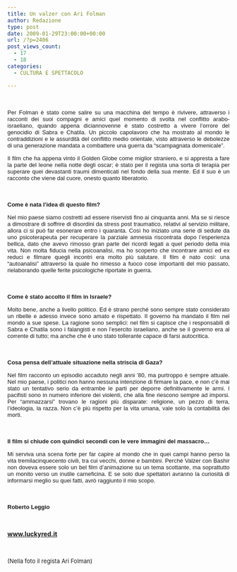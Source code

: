 ```yaml
---
title: Un valzer con Ari Folman
author: Redazione
type: post
date: 2009-01-29T23:00:00+00:00
url: /?p=2406
post_views_count:
  - 17
  - 18
categories:
  - CULTURA E SPETTACOLO

---
```

&nbsp;

<p style="margin&#45;bottom: 0cm" align="justify">
  <font face="Tahoma, sans&#45;serif"><font size="2">Per Folman &egrave; stato come salire su una macchina del tempo &egrave; rivivere, attraverso i racconti dei suoi compagni e amici quel momento di svolta nel conflitto arabo&#45;israeliano, quando appena diciannovenne &egrave; stato costretto a vivere l&rsquo;orrore del genocidio di Sabra e Chatila. Un piccolo capolavoro che ha mostrato al mondo le contraddizioni e le assurdit&agrave; del conflitto medio orientale, visto attraverso le debolezze di una generazione mandata a combattere una guerra da &ldquo;scampagnata domenicale&rdquo;. </font></font>
</p>

<p style="margin&#45;bottom: 0cm" align="justify">
  <font face="Tahoma, sans&#45;serif"><font size="2">Il film che ha appena vinto il Golden Globe come miglior straniero, e si appresta a fare la parte del leone nella notte degli oscar; &egrave; stato per il regista una sorta di terapia per superare quei devastanti traumi dimenticati nel fondo della sua mente. Ed il suo &egrave; un racconto che viene dal cuore, onesto quanto liberatorio. </font></font>
</p>

<p style="margin&#45;bottom: 0cm" align="justify">
  &nbsp;
</p>

<p style="margin&#45;bottom: 0cm" align="justify">
  <font face="Tahoma, sans&#45;serif"><font size="2"><strong>Come &egrave; nata l&rsquo;idea di questo film?</strong></font></font>
</p>

<p style="margin&#45;bottom: 0cm" align="justify">
  <font face="Tahoma, sans&#45;serif"><font size="2">Nel mio paese siamo costretti ad essere riservisti fino ai cinquanta anni. Ma se si riesce a dimostrare di soffrire di disordini da stress post traumatico, relativi al servizio militare, allora ci si pu&ograve; far esonerare entro i quaranta. Cos&igrave; ho iniziato una serie di sedute da uno psicoterapeuta per recuperare la parziale amnesia riscontrata dopo l&rsquo;esperienza bellica, dato che avevo rimosso gran parte dei ricordi legati a quel periodo della mia vita. Non molta fiducia nella psicoanalisi, ma ho scoperto che incontrare amici ed ex reduci e filmare quegli incontri era molto pi&ugrave; salutare. Il film &egrave; nato cos&igrave;: una &ldquo;autoanalisi&rdquo; attraverso la quale ho rimesso a fuoco cose importanti del mio passato, rielaborando quelle ferite psicologiche riportate in guerra. </font></font>
</p>

<p style="margin&#45;bottom: 0cm" align="justify">
  &nbsp;
</p>

<p style="margin&#45;bottom: 0cm" align="justify">
  <font face="Tahoma, sans&#45;serif"><font size="2"><strong>Come &egrave; stato accolto il film in Israele?</strong></font></font>
</p>

<p style="margin&#45;bottom: 0cm" align="justify">
  <font face="Tahoma, sans&#45;serif"><font size="2">Molto bene, anche a livello politico. Ed &egrave; strano perch&eacute; sono sempre stato considerato un ribelle e adesso invece sono amato e rispettato. Il governo ha mandato il film nel mondo a sue spese. La ragione sono semplici: nel film si capisce che i responsabili di Sabra e Chatila sono i falangisti e non l&rsquo;esercito israeliano, anche se il governo era al corrente di tutto; ma anche che &egrave; uno stato tollerante capace di farsi autocritica. </font></font>
</p>

<p style="margin&#45;bottom: 0cm" align="justify">
  &nbsp;
</p>

<p style="margin&#45;bottom: 0cm" align="justify">
  <font face="Tahoma, sans&#45;serif"><font size="2"><strong>Cosa pensa dell&rsquo;attuale situazione nella striscia di Gaza?</strong></font></font>
</p>

<p style="margin&#45;bottom: 0cm" align="justify">
  <font face="Tahoma, sans&#45;serif"><font size="2">Nel film racconto un episodio accaduto negli anni &rsquo;80, ma purtroppo &egrave; sempre attuale. Nel mio paese, i politici non hanno nessuna intenzione di firmare la pace, e non c&rsquo;&egrave; mai stato un tentativo serio da entrambe le parti per deporre definitivamente le armi. I pacifisti sono in numero inferiore dei violenti, che alla fine riescono sempre ad imporsi. Per &ldquo;ammazzarsi&rdquo; trovano le ragioni pi&ugrave; disparate: religione, un pezzo di terra, l&rsquo;ideologia, la razza. Non c&rsquo;&egrave; pi&ugrave; rispetto per la vita umana, vale solo la contabilit&agrave; dei morti.</font></font>
</p>

<p style="margin&#45;bottom: 0cm" align="justify">
  &nbsp;
</p>

<p style="margin&#45;bottom: 0cm" align="justify">
  <font face="Tahoma, sans&#45;serif"><font size="2"><strong>Il film si chiude con quindici secondi con le vere immagini del massacro&hellip;</strong></font></font>
</p>

<p style="margin&#45;bottom: 0cm" align="justify">
  <font face="Tahoma, sans&#45;serif"><font size="2">Mi serviva una scena forte per far capire al mondo che in quei campi hanno perso la vita tremilacinquecento civili, tra cui vecchi, donne e bambini. Perch&eacute; Valzer con Bashir non doveva essere solo un bel film d&rsquo;animazione su un tema scottante, ma soprattutto un monito verso un inutile carneficina. E se solo due spettatori avranno la curiosit&agrave; di informarsi meglio su quei fatti, avr&ograve; raggiunto il mio scopo.</font></font>
</p>

<p style="margin&#45;bottom: 0cm" align="justify">
  &nbsp;
</p>

<p style="margin&#45;bottom: 0cm" align="justify">
  <font face="Tahoma, sans&#45;serif"><font size="2"><strong>Roberto Leggio</strong></font></font>
</p>

<p style="margin&#45;bottom: 0cm" align="justify">
  &nbsp;
</p>

<p style="margin&#45;bottom: 0cm" align="justify">
  <a href="https://www.luckyred.it/"><strong>www.luckyred.it</strong></a>
</p>

<p style="margin&#45;bottom: 0cm" align="justify">
  &nbsp;
</p>

<p style="margin&#45;bottom: 0cm" align="justify">
  <font size="2">(Nella foto il regista Ari Folman)</font>
</p>

<p style="margin&#45;bottom: 0cm" align="justify">
  <span class="Apple&#45;style&#45;span" style="font&#45;size: small; "><br /> </span>
</p>